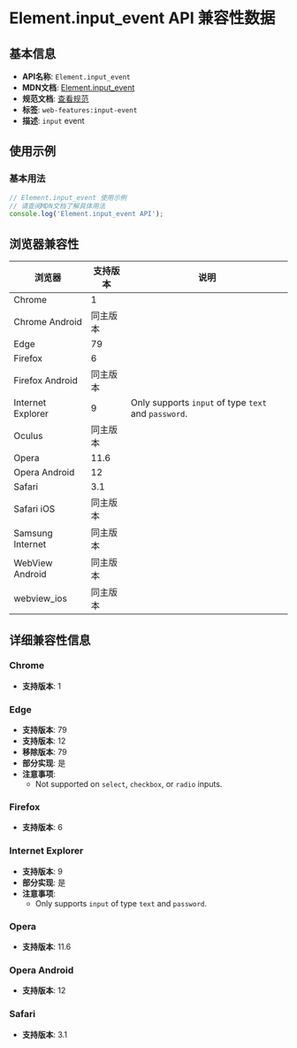 # Element.input_event API 兼容性数据

## 基本信息

- **API名称**: `Element.input_event`
- **MDN文档**: [Element.input_event](https://developer.mozilla.org/docs/Web/API/Element/input_event)
- **规范文档**: [查看规范](https://w3c.github.io/uievents/#event-type-input,https://html.spec.whatwg.org/multipage/webappapis.html#handler-oninput)
- **标签**: `web-features:input-event`
- **描述**: `input` event

## 使用示例

### 基本用法

```javascript
// Element.input_event 使用示例
// 请查阅MDN文档了解具体用法
console.log('Element.input_event API');
```

## 浏览器兼容性

| 浏览器 | 支持版本 | 说明 |
|--------|----------|------|
| Chrome | 1 |  |
| Chrome Android | 同主版本 |  |
| Edge | 79 |  |
| Firefox | 6 |  |
| Firefox Android | 同主版本 |  |
| Internet Explorer | 9 | Only supports `input` of type `text` and `password`. |
| Oculus | 同主版本 |  |
| Opera | 11.6 |  |
| Opera Android | 12 |  |
| Safari | 3.1 |  |
| Safari iOS | 同主版本 |  |
| Samsung Internet | 同主版本 |  |
| WebView Android | 同主版本 |  |
| webview_ios | 同主版本 |  |

## 详细兼容性信息

### Chrome

- **支持版本**: 1

### Edge

- **支持版本**: 79
- **支持版本**: 12
- **移除版本**: 79
- **部分实现**: 是
- **注意事项**:
  - Not supported on `select`, `checkbox`, or `radio` inputs.

### Firefox

- **支持版本**: 6

### Internet Explorer

- **支持版本**: 9
- **部分实现**: 是
- **注意事项**:
  - Only supports `input` of type `text` and `password`.

### Opera

- **支持版本**: 11.6

### Opera Android

- **支持版本**: 12

### Safari

- **支持版本**: 3.1

